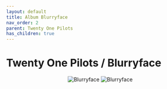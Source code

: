 ```yaml
---
layout: default
title: Album Blurryface  
nav_order: 2   
parent: Twenty One Pilots  
has_children: true 
---  
```


Twenty One Pilots / Blurryface
==========================

<p align="center">
    <img alt="Blurryface" src="https://github.com/januarythirtyfirst/TranslateSongs/blob/main/img/coverBlurryface.jpg?raw=true">
    <img alt="Blurryface" src="https://github.com/januarythirtyfirst/TranslateSongs/blob/main/img/coverScaledAndIcy3.jpg?raw=true">
</p>

